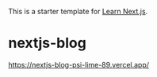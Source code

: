 This is a starter template for [Learn Next.js](https://nextjs.org/learn).
# nextjs-blog

https://nextjs-blog-psi-lime-89.vercel.app/